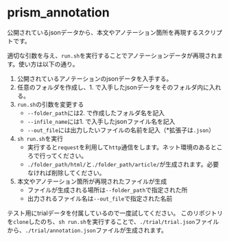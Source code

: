# prism_annotation

公開されているjsonデータから、本文やアノテーション箇所を再現するスクリプトです。

適切な引数を与え、`run.sh`を実行することでアノテーションデータが再現されます。使い方は以下の通り。
1. 公開されているアノテーションのjsonデータを入手する。
2. 任意のフォルダを作成し、1. で入手したjsonデータをそのフォルダ内に入れる。
3. `run.sh`の引数を変更する
    - `--folder_path`には2. で作成したフォルダ名を記入
    - `--infile_name`には1. で入手したjsonファイル名を記入
    - `--out_file`には出力したいファイルの名前を記入（*拡張子は`.json`）
4. `sh run.sh`を実行
    - 実行すると`request`を利用して`http`通信をします。ネット環境のあるところで行ってください。
    - `./folder_path/html/`と`./folder_path/article/`が生成されます。必要なければ削除してください。
5. 本文やアノテーション箇所が再現されたファイルが生成
    - ファイルが生成される場所は`--folder_path`で指定された所
    - 出力されるファイル名は`--out_file`で指定された名前


テスト用にtrialデータを付属しているので一度試してください。
このリポジトリを`clone`したのち、`sh run.sh`を実行することで、`./trial/trial.json`ファイルから、`./trial/annotation.json`ファイルが生成されます。
